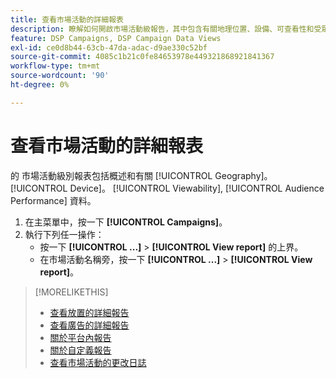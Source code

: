 ```yaml
---
title: 查看市場活動的詳細報表
description: 瞭解如何開啟市場活動級報告，其中包含有關地理位置、設備、可查看性和受眾表現資料的部分。
feature: DSP Campaigns, DSP Campaign Data Views
exl-id: ce0d8b44-63cb-47da-adac-d9ae330c52bf
source-git-commit: 4085c1b21c0fe84653978e449321868921841367
workflow-type: tm+mt
source-wordcount: '90'
ht-degree: 0%

---
```


# 查看市場活動的詳細報表

的 <!--legacy --> 市場活動級別報表包括概述和有關 [!UICONTROL Geography]。 [!UICONTROL Device]。 [!UICONTROL Viewability], [!UICONTROL Audience Performance] 資料。

1. 在主菜單中，按一下 **[!UICONTROL Campaigns]**。
1. 執行下列任一操作：
   * 按一下 **[!UICONTROL ...]** > **[!UICONTROL View report]** 的上界。
   * 在市場活動名稱旁，按一下  **[!UICONTROL ...]** > **[!UICONTROL View report]**。

>[!MORELIKETHIS]
>
>* [查看放置的詳細報告](/help/dsp/campaign-management/placements/placement-view-report.md)
>* [查看廣告的詳細報告](/help/dsp/campaign-management/ads/ad-view-report.md)
>* [關於平台內報告](/help/dsp/campaign-management/reports/campaign-reports-about.md)
>* [關於自定義報告](/help/dsp/reports/report-about.md)
>* [查看市場活動的更改日誌](campaign-change-log.md)

